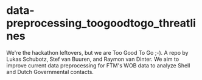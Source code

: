 # data-preprocessing_toogoodtogo_threatlines
We're the hackathon leftovers, but we are Too Good To Go ;-). A repo by Lukas Schubotz, Stef van Buuren, and Raymon van Dinter. We aim to improve current data preprocessing for FTM's WOB data to analyze Shell and Dutch Governmental contacts.
